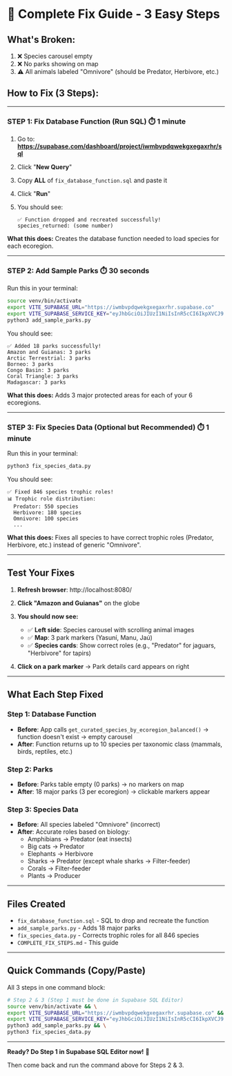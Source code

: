 # 🚀 Complete Fix Guide - 3 Easy Steps

## What's Broken:
1. ❌ Species carousel empty
2. ❌ No parks showing on map
3. ⚠️  All animals labeled "Omnivore" (should be Predator, Herbivore, etc.)

## How to Fix (3 Steps):

---

### STEP 1: Fix Database Function (Run SQL) ⏱️ 1 minute

1. Go to: **https://supabase.com/dashboard/project/iwmbvpdqwekgxegaxrhr/sql**

2. Click "**New Query**"

3. Copy **ALL** of `fix_database_function.sql` and paste it

4. Click "**Run**"

5. You should see:
   ```
   ✅ Function dropped and recreated successfully!
   species_returned: (some number)
   ```

**What this does:** Creates the database function needed to load species for each ecoregion.

---

### STEP 2: Add Sample Parks ⏱️ 30 seconds

Run this in your terminal:

```bash
source venv/bin/activate
export VITE_SUPABASE_URL="https://iwmbvpdqwekgxegaxrhr.supabase.co"
export VITE_SUPABASE_SERVICE_KEY="eyJhbGciOiJIUzI1NiIsInR5cCI6IkpXVCJ9.eyJpc3MiOiJzdXBhYmFzZSIsInJlZiI6Iml3bWJ2cGRxd2VrZ3hlZ2F4cmhyIiwicm9sZSI6InNlcnZpY2Vfcm9sZSIsImlhdCI6MTc1OTkwNTgxMSwiZXhwIjoyMDc1NDgxODExfQ.9p0xTvFhBOZiZjd9HKpoDFJP3rcOyWRaINqGeWppldM"
python3 add_sample_parks.py
```

You should see:
```
✅ Added 18 parks successfully!
Amazon and Guianas: 3 parks
Arctic Terrestrial: 3 parks
Borneo: 3 parks
Congo Basin: 3 parks
Coral Triangle: 3 parks
Madagascar: 3 parks
```

**What this does:** Adds 3 major protected areas for each of your 6 ecoregions.

---

### STEP 3: Fix Species Data (Optional but Recommended) ⏱️ 1 minute

Run this in your terminal:

```bash
python3 fix_species_data.py
```

You should see:
```
✅ Fixed 846 species trophic roles!
📊 Trophic role distribution:
  Predator: 550 species
  Herbivore: 180 species
  Omnivore: 100 species
  ...
```

**What this does:** Fixes all species to have correct trophic roles (Predator, Herbivore, etc.) instead of generic "Omnivore".

---

## Test Your Fixes

1. **Refresh browser**: http://localhost:8080/

2. **Click "Amazon and Guianas"** on the globe

3. **You should now see:**
   - ✅ **Left side**: Species carousel with scrolling animal images
   - ✅ **Map**: 3 park markers (Yasuní, Manu, Jaú)
   - ✅ **Species cards**: Show correct roles (e.g., "Predator" for jaguars, "Herbivore" for tapirs)

4. **Click on a park marker** → Park details card appears on right

---

## What Each Step Fixed

### Step 1: Database Function
- **Before**: App calls `get_curated_species_by_ecoregion_balanced()` → function doesn't exist → empty carousel
- **After**: Function returns up to 10 species per taxonomic class (mammals, birds, reptiles, etc.)

### Step 2: Parks
- **Before**: Parks table empty (0 parks) → no markers on map
- **After**: 18 major parks (3 per ecoregion) → clickable markers appear

### Step 3: Species Data
- **Before**: All species labeled "Omnivore" (incorrect)
- **After**: Accurate roles based on biology:
  - Amphibians → Predator (eat insects)
  - Big cats → Predator
  - Elephants → Herbivore
  - Sharks → Predator (except whale sharks → Filter-feeder)
  - Corals → Filter-feeder
  - Plants → Producer

---

## Files Created

- `fix_database_function.sql` - SQL to drop and recreate the function
- `add_sample_parks.py` - Adds 18 major parks
- `fix_species_data.py` - Corrects trophic roles for all 846 species
- `COMPLETE_FIX_STEPS.md` - This guide

---

## Quick Commands (Copy/Paste)

All 3 steps in one command block:

```bash
# Step 2 & 3 (Step 1 must be done in Supabase SQL Editor)
source venv/bin/activate && \
export VITE_SUPABASE_URL="https://iwmbvpdqwekgxegaxrhr.supabase.co" && \
export VITE_SUPABASE_SERVICE_KEY="eyJhbGciOiJIUzI1NiIsInR5cCI6IkpXVCJ9.eyJpc3MiOiJzdXBhYmFzZSIsInJlZiI6Iml3bWJ2cGRxd2VrZ3hlZ2F4cmhyIiwicm9sZSI6InNlcnZpY2Vfcm9sZSIsImlhdCI6MTc1OTkwNTgxMSwiZXhwIjoyMDc1NDgxODExfQ.9p0xTvFhBOZiZjd9HKpoDFJP3rcOyWRaINqGeWppldM" && \
python3 add_sample_parks.py && \
python3 fix_species_data.py
```

---

**Ready? Do Step 1 in Supabase SQL Editor now!** 🚀

Then come back and run the command above for Steps 2 & 3.
